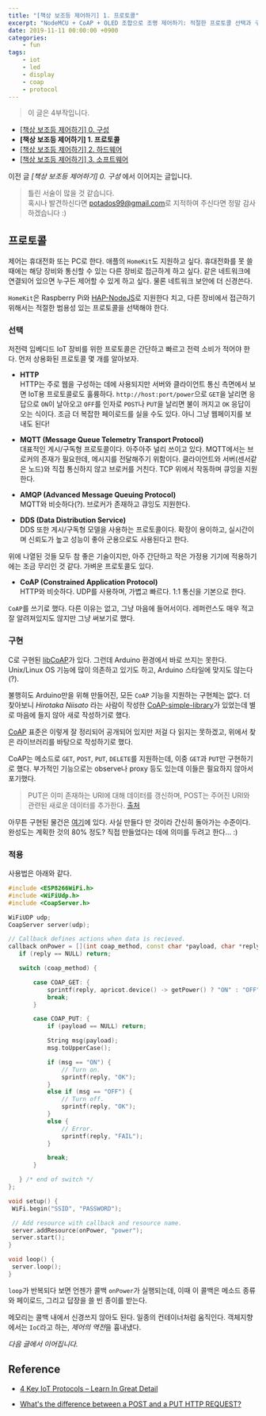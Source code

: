 ```yaml
---
title: "[책상 보조등 제어하기] 1. 프로토콜"
excerpt: "NodeMCU + CoAP + OLED 조합으로 조명 제어하기: 적절한 프로토콜 선택과 구현"
date: 2019-11-11 00:00:00 +0900
categories:
    - fun
tags:
    - iot
    - led
    - display
    - coap
    - protocol
---
```


> 이 글은 4부작입니다.
- [[책상 보조등 제어하기] 0. 구성](링크)
- **[책상 보조등 제어하기] 1. 프로토콜**
- [[책상 보조등 제어하기] 2. 하드웨어](링크)
- [[책상 보조등 제어하기] 3. 소프트웨어](링크)

이전 글 *\[책상 보조등 제어하기\] 0. 구성* 에서 이어지는 글입니다.

> 틀린 서술이 많을 것 같습니다.     
혹시나 발견하신다면 <potados99@gmail.com>로 지적하여 주신다면 정말 감사하겠습니다 :)

## 프로토콜

제어는 휴대전화 또는 PC로 한다. 애플의 `HomeKit`도 지원하고 싶다. 휴대전화를 못 쓸 때에는 해당 장비와 통신할 수 있는 다른 장비로 접근하게 하고 싶다. 같은 네트워크에 연결되어 있으면 누구든 제어할 수 있게 하고 싶다. 물론 네트워크 보안에 더 신경쓴다.

`HomeKit`은 Raspberry Pi와 [HAP-NodeJS](https://github.com/KhaosT/HAP-NodeJS)로 지원한다 치고, 다른 장비에서 접근하기 위해서는 적절한 범용성 있는 프로토콜을 선택해야 한다.

### 선택

저전력 임베디드 IoT 장비를 위한 프로토콜은 간단하고 빠르고 전력 소비가 적어야 한다. 먼저 상용화된 프로토콜 몇 개를 알아보자.

- **HTTP**    
HTTP는 주로 웹을 구성하는 데에 사용되지만 서버와 클라이언트 통신 측면에서 보면 IoT용 프로토콜로도 훌륭하다. `http://host:port/power`으로 `GET`을 날리면 응답으로 `ON`이 날아오고 `OFF`를 인자로 `POST`나 `PUT`을 날리면 불이 꺼지고 `OK` 응답이 오는 식이다. 조금 더 복잡한 페이로드를 실을 수도 있다. 아니 그냥 웹페이지를 보내도 된다!

- **MQTT (Message Queue Telemetry Transport Protocol)**   
대표적인 게시/구독형 프로토콜이다. 아주아주 널리 쓰이고 있다. MQTT에서는 브로커의 존재가 필요한데, 메시지를 전달해주기 위함이다. 클라이언트와 서버(센서같은 노드)와 직접 통신하지 않고 브로커를 거친다. TCP 위에서 작동하며 큐잉을 지원한다.

- **AMQP (Advanced Message Queuing Protocol)**    
MQTT와 비슷하다(?). 브로커가 존재하고 큐잉도 지원한다.

- **DDS (Data Distribution Service)**    
DDS 또한 게시/구독형 모델을 사용하는 프로토콜이다. 확장이 용이하고, 실시간이며 신뢰도가 높고 성능이 좋아 군용으로도 사용된다고 한다.

위에 나열된 것들 모두 참 좋은 기술이지만, 아주 간단하고 작은 가정용 기기에 적용하기에는 조금 무리인 것 같다. 가벼운 프로토콜도 있다.

- **CoAP (Constrained Application Protocol)**    
HTTP와 비슷하다. UDP를 사용하며, 가볍고 빠르다. 1:1 통신을 기본으로 한다.

`CoAP`를 쓰기로 했다. 다른 이유는 없고, 그냥 마음에 들어서이다. 레퍼런스도 매우 적고 잘 알려져있지도 않지만 그냥 써보기로 했다.

### 구현

 C로 구현된 [libCoAP](https://libcoap.net)가 있다. 그런데 Arduino 환경에서 바로 쓰지는 못한다. Unix/Linux OS 기능에 많이 의존하고 있기도 하고, Arduino 스타일에 맞지도 않는다(?).

 불행히도 Arduino만을 위해 만들어진, 모든 `CoAP` 기능을 지원하는 구현체는 없다. 더 찾아보니 *Hirotaka Niisato* 라는 사람이 작성한 [CoAP-simple-library](https://github.com/hirotakaster/CoAP-simple-library)가 있었는데 별로 마음에 들지 않아 새로 작성하기로 했다.

 [CoAP](https://tools.ietf.org/html/rfc7252) 표준은 이렇게 잘 정리되어 공개되어 있지만 저걸 다 읽지는 못하겠고, 위에서 찾은 라이브러리를 바탕으로 작성하기로 했다.

 CoAP는 메소드로 `GET`, `POST`, `PUT`, `DELETE`를 지원하는데, 이중 `GET`과 `PUT`만 구현하기로 했다. 부가적인 기능으로는 observe나 proxy 등도 있는데 이들은 필요하지 않아서 포기했다.

 > PUT은 이미 존재하는 URI에 대해 데이터를 갱신하며, POST는 주어진 URI와 관련된 새로운 데이터를 추가한다. [출처](https://stackoverflow.com/questions/107390/whats-the-difference-between-a-post-and-a-put-http-request)

 아무튼 구현된 물건은 [여기](https://github.com/potados99/CoAP)에 있다. 사실 만들다 만 것이라 간신히 돌아가는 수준이다. 완성도는 계획한 것의 80% 정도? 직접 만들었다는 데에 의미를 두려고 한다... :)

### 적용

 사용법은 아래와 같다.

 ~~~c++
#include <ESP8266WiFi.h>
#include <WiFiUdp.h>
#include <CoapServer.h>

WiFiUDP udp;
CoapServer server(udp);

// Callback defines actions when data is recieved.
callback onPower = [](int coap_method, const char *payload, char *reply) {
    if (reply == NULL) return;

    switch (coap_method) {

        case COAP_GET: {
            sprintf(reply, apricot.device() -> getPower() ? "ON" : "OFF");
            break;
        }

        case COAP_PUT: {
            if (payload == NULL) return;

            String msg(payload);
            msg.toUpperCase();

            if (msg == "ON") {
                // Turn on.
                sprintf(reply, "OK");
            }
            else if (msg == "OFF") {
                // Turn off.
                sprintf(reply, "OK");
            }
            else {
                // Error.
                sprintf(reply, "FAIL");
            }

            break;
        }

    } /* end of switch */
};

void setup() {
  WiFi.begin("SSID", "PASSWORD");

  // Add resource with callback and resource name.
  server.addResource(onPower, "power");
  server.start();
}

void loop() {
  server.loop();
}
 ~~~

`loop`가 반복되다 보면 언젠가 콜백 `onPower`가 실행되는데, 이때 이 콜백은 메소드 종류와 페이로드, 그리고 답장을 쓸 빈 종이를 받는다.

 메모리는 콜백 내에서 신경쓰지 않아도 된다. 일종의 컨테이너처럼 움직인다. 객체지향에서는 `IoC`라고 하는, *제어의 역전*을 흉내냈다.

*다음 글에서 이어집니다.*

## Reference

- [4 Key IoT Protocols – Learn In Great Detail](https://data-flair.training/blogs/iot-protocols/)

- [What's the difference between a POST and a PUT HTTP REQUEST?](https://stackoverflow.com/questions/107390/whats-the-difference-between-a-post-and-a-put-http-request)
